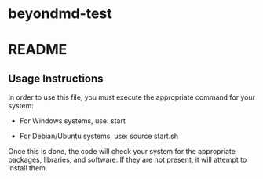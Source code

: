 # beyondmd-test
# README

## Usage Instructions

In order to use this file, you must execute the appropriate command for your system:

- For Windows systems, use: 
start

- For Debian/Ubuntu systems, use:
source start.sh


Once this is done, the code will check your system for the appropriate packages, libraries, and software. If they are not present, it will attempt to install them.
